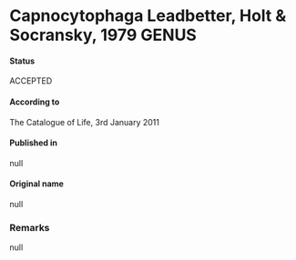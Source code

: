 # Capnocytophaga Leadbetter, Holt & Socransky, 1979 GENUS

#### Status
ACCEPTED

#### According to
The Catalogue of Life, 3rd January 2011

#### Published in
null

#### Original name
null

### Remarks
null